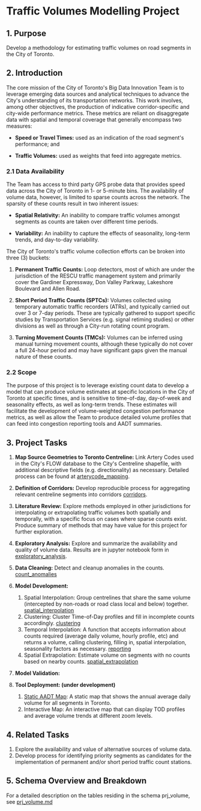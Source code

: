 # Traffic Volumes Modelling Project

## 1. Purpose
Develop a methodology for estimating traffic volumes on road segments in the City of Toronto.

## 2. Introduction
The core mission of the City of Toronto's Big Data Innovation Team is to leverage emerging data sources and analytical techniques to advance the City's understanding of its transportation networks. This work involves, among other objectives, the production of indicative corridor-specific and city-wide performance metrics. These metrics are reliant on disaggregate data with spatial and temporal coverage that generally encompass two measures:

- **Speed or Travel Times:** used as an indication of the road segment's performance; and

- **Traffic Volumes:** used as weights that feed into aggregate metrics.

### 2.1 Data Availability
The Team has access to third party GPS probe data that provides speed data across the City of Toronto in 1- or 5-minute bins. The availability of volume data, however, is limited to sparse counts across the network. The sparsity of these counts result in two inherent issues:

- **Spatial Relativity:** An inability to compare traffic volumes amongst segments as counts are taken over different time periods.

- **Variability:** An inability to capture the effects of seasonality, long-term trends, and day-to-day variability.

The City of Toronto's traffic volume collection efforts can be broken into three (3) buckets:

1. **Permanent Traffic Counts:** Loop detectors, most of which are under the jurisdiction of the RESCU traffic management system and primarily cover the Gardiner Expressway, Don Valley Parkway, Lakeshore Boulevard and Allen Road.

2. **Short Period Traffic Counts (SPTCs):** Volumes collected using temporary automatic traffic recorders (ATRs), and typically carried out over 3 or 7-day periods. These are typically gathered to support specific studies by Transportation Services (e.g. signal retiming studies) or other divisions as well as through a City-run rotating count program.

3. **Turning Movement Counts (TMCs):** Volumes can be inferred using manual turning movement counts, although these typically do not cover a full 24-hour period and may have significant gaps given the manual nature of these counts.

### 2.2 Scope
The purpose of this project is to leverage existing count data to develop a model that can produce volume estimates at specific locations in the City of Toronto at specific times, and is sensitive to time-of-day, day-of-week and seasonality effects, as well as long-term trends. These estimates will facilitate the development of volume-weighted congestion performance metrics, as well as allow the Team to produce detailed volume profiles that can feed into congestion reporting tools and AADT summaries.

## 3. Project Tasks
1. **Map Source Geometries to Toronto Centreline:** Link Artery Codes used in the City's FLOW database to the City's Centreline shapefile, with additional descriptive fields (e.g. directionality) as necessary. Detailed process can be found at [arterycode_mapping](volume_project/arterycode_mapping).

2. **Definition of Corridors:** Develop reproducible process for aggregating relevant centreline segments into corridors [corridors](corridors/).

3. **Literature Review:** Explore methods employed in other jurisdictions for interpolating or extrapolating traffic volumes both spatially and temporally, with a specific focus on cases where sparse counts exist. Produce summary of methods that may have value for this project for further exploration.

4. **Exploratory Analysis:** Explore and summarize the availability and quality of volume data. Results are in jupyter notebook form in [exploratory_analysis](exploratory_analysis/).

5. **Data Cleaning:** Detect and cleanup anomalies in the counts. [count_anomalies](volume_project/data_cleanup/)

6. **Model Development:**  
	1. Spatial Interpolation: Group centrelines that share the same volume (intercepted by non-roads or road class local and below) together. [spatial_interpolation](volume_project/preprocessing/spatial_interpolation/)  
	2. Clustering: Cluster Time-of-Day profiles and fill in incomplete counts accordingly. [clustering](volume_project/clustering/)  
	3. Temporal Interpolation: A function that accepts information about counts required (average daily volume, hourly profile, etc) and returns a volume, calling clustering, filling in, spatial interpolation, seasonality factors as necessary. [reporting](volume_project/estimation_extraction/)
	4. Spatial Extrapolation: Estimate volume on segments with no counts based on nearby counts. [spatial_extrapolation](volume_project/spatial_extrapolation)

7. **Model Validation:** 

8. **Tool Deployment: (under development)**
	1. [Static AADT Map](static_map/): A static map that shows the annual average daily volume for all segments in Toronto. 
	2. Interactive Map: An interactive map that can display TOD profiles and average volume trends at different zoom levels. 

## 4. Related Tasks
1. Explore the availability and value of alternative sources of volume data.
2. Develop process for identifying priority segments as candidates for the implementation of permanent and/or short period traffic count stations.

## 5. Schema Overview and Breakdown
For a detailed description on the tables residing in the schema prj_volume, see [prj_volume.md](prj_volume.md)